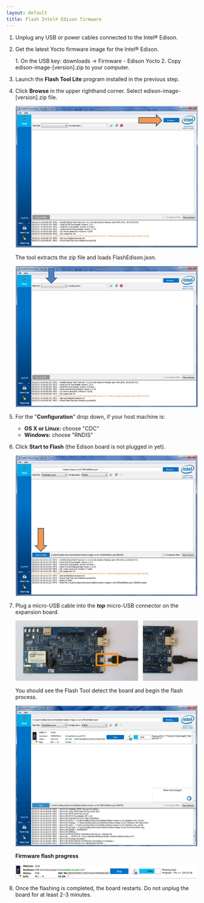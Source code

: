 ```yaml
---
layout: default
title: Flash Intel® Edison firmware
---
```


1. Unplug any USB or power cables connected to the Intel® Edison.

2. Get the latest Yocto firmware image for the Intel® Edison.

    <div class="callout goto" markdown="1">
    1. On the USB key: <span class="icon folder">downloads</span> → <span class="icon folder">Firmware</span> - <span class="icon folder">Edison Yocto</span>
    2. Copy <span class="icon file">edison-image-[version].zip</span> to your computer.
    </div>

3. Launch the **Flash Tool Lite** program installed in the previous step.

4. Click **Browse** in the upper righthand corner. Select <span class="icon file">edison-image-[version].zip</span> file.
 
    ![Browse Edison Image](images/browse_flash_tool.jpg)

    The tool extracts the zip file and loads FlashEdison.json.
 
    ![Load FlashEdison.json](images/json_flash_tool.jpg)

5. For the "**Configuration**" drop down, if your host machine is:
    
    * **OS X or Linux:** choose "CDC" 
    * **Windows:** choose "RNDIS"

6. Click **Start to Flash** (the Edison board is not plugged in yet).
 
    ![Start to Flash](images/start_flash_tool.jpg)

6. Plug a micro-USB cable into the **_top_** micro-USB connector on the expansion board.

    ![Micro-USB cable being plugged into the top micro-USB connector](../assembly/arduino_expansion_board/images/device_mode-usb_cable-before_after.png)

    You should see the Flash Tool detect the board and begin the flash process.

    ![Plug the USB cable](images/plug_usb_flash_tool.jpg)

    **Firmware flash progress**

    ![Flash progress](images/progress_flash_tool.png)
   
7. Once the flashing is completed, the board restarts. Do not unplug the board for at least 2-3 minutes.
